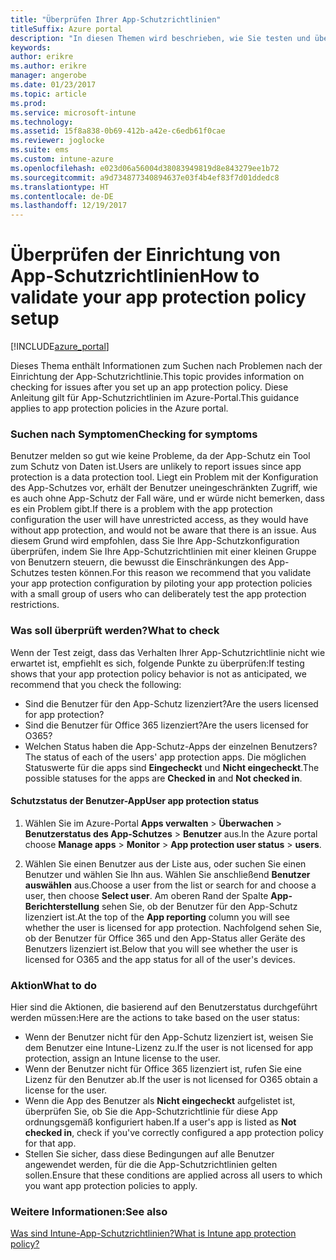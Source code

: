 ```yaml
---
title: "Überprüfen Ihrer App-Schutzrichtlinien"
titleSuffix: Azure portal
description: "In diesen Themen wird beschrieben, wie Sie testen und überprüfen können, ob Ihre App-Schutzrichtlinie ordnungsgemäß eingerichtet wurde und wie erwartet funktioniert.\""
keywords: 
author: erikre
ms.author: erikre
manager: angerobe
ms.date: 01/23/2017
ms.topic: article
ms.prod: 
ms.service: microsoft-intune
ms.technology: 
ms.assetid: 15f8a838-0b69-412b-a42e-c6edb61f0cae
ms.reviewer: joglocke
ms.suite: ems
ms.custom: intune-azure
ms.openlocfilehash: e023d06a56004d38083949819d8e843279ee1b72
ms.sourcegitcommit: a9d734877340894637e03f4b4ef83f7d01ddedc8
ms.translationtype: HT
ms.contentlocale: de-DE
ms.lasthandoff: 12/19/2017
---
```

# <a name="how-to-validate-your-app-protection-policy-setup"></a><span data-ttu-id="c5eea-103">Überprüfen der Einrichtung von App-Schutzrichtlinien</span><span class="sxs-lookup"><span data-stu-id="c5eea-103">How to validate your app protection policy setup</span></span>

[!INCLUDE[azure_portal](./includes/azure_portal.md)]


<span data-ttu-id="c5eea-104">Dieses Thema enthält Informationen zum Suchen nach Problemen nach der Einrichtung der App-Schutzrichtlinie.</span><span class="sxs-lookup"><span data-stu-id="c5eea-104">This topic provides information on checking for issues after you set up an app protection policy.</span></span> <span data-ttu-id="c5eea-105">Diese Anleitung gilt für App-Schutzrichtlinien im Azure-Portal.</span><span class="sxs-lookup"><span data-stu-id="c5eea-105">This guidance applies to app protection policies in the Azure portal.</span></span>

### <a name="checking-for-symptoms"></a><span data-ttu-id="c5eea-106">Suchen nach Symptomen</span><span class="sxs-lookup"><span data-stu-id="c5eea-106">Checking for symptoms</span></span>
<span data-ttu-id="c5eea-107">Benutzer melden so gut wie keine Probleme, da der App-Schutz ein Tool zum Schutz von Daten ist.</span><span class="sxs-lookup"><span data-stu-id="c5eea-107">Users are unlikely to report issues since app protection is a data protection tool.</span></span> <span data-ttu-id="c5eea-108">Liegt ein Problem mit der Konfiguration des App-Schutzes vor, erhält der Benutzer uneingeschränkten Zugriff, wie es auch ohne App-Schutz der Fall wäre, und er würde nicht bemerken, dass es ein Problem gibt.</span><span class="sxs-lookup"><span data-stu-id="c5eea-108">If there is a problem with the app protection configuration the user will have unrestricted access, as they would have without app protection, and would not be aware that there is an issue.</span></span> <span data-ttu-id="c5eea-109">Aus diesem Grund wird empfohlen, dass Sie Ihre App-Schutzkonfiguration überprüfen, indem Sie Ihre App-Schutzrichtlinien mit einer kleinen Gruppe von Benutzern steuern, die bewusst die Einschränkungen des App-Schutzes testen können.</span><span class="sxs-lookup"><span data-stu-id="c5eea-109">For this reason we recommend that you validate your app protection configuration by piloting your app protection policies with a small group of users who can deliberately test the app protection restrictions.</span></span>


### <a name="what-to-check"></a><span data-ttu-id="c5eea-110">Was soll überprüft werden?</span><span class="sxs-lookup"><span data-stu-id="c5eea-110">What to check</span></span>

<span data-ttu-id="c5eea-111">Wenn der Test zeigt, dass das Verhalten Ihrer App-Schutzrichtlinie nicht wie erwartet ist, empfiehlt es sich, folgende Punkte zu überprüfen:</span><span class="sxs-lookup"><span data-stu-id="c5eea-111">If testing shows that your app protection policy behavior is not as anticipated, we recommend that you check the following:</span></span>

- <span data-ttu-id="c5eea-112">Sind die Benutzer für den App-Schutz lizenziert?</span><span class="sxs-lookup"><span data-stu-id="c5eea-112">Are the users licensed for app protection?</span></span>
- <span data-ttu-id="c5eea-113">Sind die Benutzer für Office 365 lizenziert?</span><span class="sxs-lookup"><span data-stu-id="c5eea-113">Are the users licensed for O365?</span></span>
- <span data-ttu-id="c5eea-114">Welchen Status haben die App-Schutz-Apps der einzelnen Benutzers?</span><span class="sxs-lookup"><span data-stu-id="c5eea-114">The status of each of the users' app protection apps.</span></span> <span data-ttu-id="c5eea-115">Die möglichen Statuswerte für die apps sind **Eingecheckt** und **Nicht eingecheckt**.</span><span class="sxs-lookup"><span data-stu-id="c5eea-115">The possible statuses for the apps are **Checked in** and **Not checked in**.</span></span>

#### <a name="user-app-protection-status"></a><span data-ttu-id="c5eea-116">Schutzstatus der Benutzer-App</span><span class="sxs-lookup"><span data-stu-id="c5eea-116">User app protection status</span></span>
1. <span data-ttu-id="c5eea-117">Wählen Sie im Azure-Portal **Apps verwalten** > **Überwachen** >  **Benutzerstatus des App-Schutzes** > **Benutzer** aus.</span><span class="sxs-lookup"><span data-stu-id="c5eea-117">In the Azure portal choose **Manage apps** > **Monitor** >  **App protection user status** > **users**.</span></span>

2. <span data-ttu-id="c5eea-118">Wählen Sie einen Benutzer aus der Liste aus, oder suchen Sie einen Benutzer und wählen Sie Ihn aus. Wählen Sie anschließend **Benutzer auswählen** aus.</span><span class="sxs-lookup"><span data-stu-id="c5eea-118">Choose a user from the list or search for and choose a user, then choose **Select user**.</span></span> <span data-ttu-id="c5eea-119">Am oberen Rand der Spalte **App-Berichterstellung** sehen Sie, ob der Benutzer für den App-Schutz lizenziert ist.</span><span class="sxs-lookup"><span data-stu-id="c5eea-119">At the top of the **App reporting** column you will see whether the user is licensed for app protection.</span></span> <span data-ttu-id="c5eea-120">Nachfolgend sehen Sie, ob der Benutzer für Office 365 und den App-Status aller Geräte des Benutzers lizenziert ist.</span><span class="sxs-lookup"><span data-stu-id="c5eea-120">Below that you will see whether the user is licensed for O365 and the app status for all of the user's devices.</span></span>



### <a name="what-to-do"></a><span data-ttu-id="c5eea-121">Aktion</span><span class="sxs-lookup"><span data-stu-id="c5eea-121">What to do</span></span>
<span data-ttu-id="c5eea-122">Hier sind die Aktionen, die basierend auf den Benutzerstatus durchgeführt werden müssen:</span><span class="sxs-lookup"><span data-stu-id="c5eea-122">Here are the actions to take based on the user status:</span></span>

- <span data-ttu-id="c5eea-123">Wenn der Benutzer nicht für den App-Schutz lizenziert ist, weisen Sie dem Benutzer eine Intune-Lizenz zu.</span><span class="sxs-lookup"><span data-stu-id="c5eea-123">If the user is not licensed for app protection, assign an Intune license to the user.</span></span>
- <span data-ttu-id="c5eea-124">Wenn der Benutzer nicht für Office 365 lizenziert ist, rufen Sie eine Lizenz für den Benutzer ab.</span><span class="sxs-lookup"><span data-stu-id="c5eea-124">If the user is not licensed for O365 obtain a license for the user.</span></span>
- <span data-ttu-id="c5eea-125">Wenn die App des Benutzer als **Nicht eingecheckt** aufgelistet ist, überprüfen Sie, ob Sie die App-Schutzrichtlinie für diese App ordnungsgemäß konfiguriert haben.</span><span class="sxs-lookup"><span data-stu-id="c5eea-125">If a user's app is listed as **Not checked in**, check if you've correctly configured a app protection policy for that app.</span></span>
- <span data-ttu-id="c5eea-126">Stellen Sie sicher, dass diese Bedingungen auf alle Benutzer angewendet werden, für die die App-Schutzrichtlinien gelten sollen.</span><span class="sxs-lookup"><span data-stu-id="c5eea-126">Ensure that these conditions are applied across all users to which you want app protection policies to apply.</span></span>

### <a name="see-also"></a><span data-ttu-id="c5eea-127">Weitere Informationen:</span><span class="sxs-lookup"><span data-stu-id="c5eea-127">See also</span></span>

[<span data-ttu-id="c5eea-128">Was sind Intune-App-Schutzrichtlinien?</span><span class="sxs-lookup"><span data-stu-id="c5eea-128">What is Intune app protection policy?</span></span>](app-protection-policies.md)
